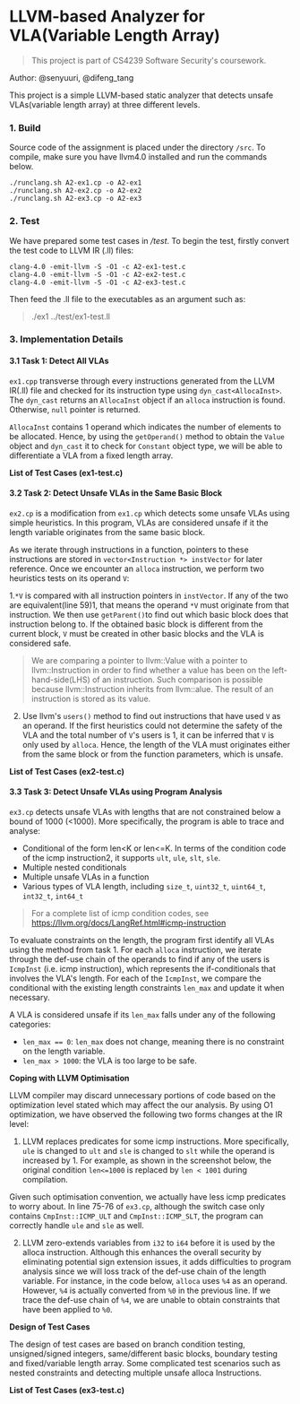 # LLVM-based Analyzer for VLA(Variable Length Array)

> This project is part of CS4239 Software Security's coursework. 

Author: @senyuuri, @difeng_tang

This project is a simple LLVM-based static analyzer that detects unsafe VLAs(variable length array) at three different levels. 

### 1. Build

Source code of the assignment is placed under the directory `/src`. To compile, make sure you have llvm4.0 installed and run the commands below.
```
./runclang.sh A2-ex1.cp -o A2-ex1
./runclang.sh A2-ex2.cp -o A2-ex2
./runclang.sh A2-ex3.cp -o A2-ex3
```

### 2. Test

We have prepared some test cases in _/test_. To begin the test, firstly convert the test code to LLVM IR (.ll) files:
```
clang-4.0 -emit-llvm -S -O1 -c A2-ex1-test.c
clang-4.0 -emit-llvm -S -O1 -c A2-ex2-test.c
clang-4.0 -emit-llvm -S -O1 -c A2-ex3-test.c
```

Then feed the .ll file to the executables as an argument such as:

> ./ex1 ../test/ex1-test.ll

### 3. Implementation Details

#### 3.1 Task 1: Detect All VLAs

`ex1.cpp` transverse through every instructions generated from the LLVM IR(.ll) file and checked for its instruction type using `dyn_cast<AllocaInst>`. The `dyn_cast` returns an `AllocaInst` object if an `alloca` instruction is found. Otherwise, `null` pointer is returned.

`AllocaInst` contains 1 operand which indicates the number of elements to be allocated. Hence, by using the `getOperand()` method to obtain the `Value` object and `dyn_cast` it to check for `Constant` object type, we will be able to differentiate a VLA from a fixed length array.




**List of Test Cases (ex1-test.c)**



#### 3.2 Task 2: Detect Unsafe VLAs in the Same Basic Block

`ex2.cp` is a modification from `ex1.cp` which detects some unsafe VLAs using simple heuristics. In this program, VLAs are considered unsafe if it the length variable originates from the same basic block.

As we iterate through instructions in a function, pointers to these instructions are stored in `vector<Instruction *> instVector` for later reference. Once we encounter an `alloca` instruction, we perform two heuristics tests on its operand `V`:

1.`*V` is compared with all instruction pointers in `instVector`. If any of the two are equivalent(line 59)1, that means the operand `*V` must originate from that instruction. We then use `getParent()`to find out which basic block does that instruction belong to. If the obtained basic block is different from the current block, `V` must be created in other basic blocks and the VLA is considered safe.
>  We are comparing a pointer to llvm::Value with a pointer to llvm::Instruction in order to find whether a value has been on the left-hand-side(LHS) of an instruction. Such comparison is possible because llvm::Instruction inherits from llvm::alue. The result of an instruction is stored as its value.

2. Use llvm's `users()` method to find out instructions that have used `V` as an operand. If the first heuristics could not determine the safety of the VLA and the total number of `V`'s users is 1, it can be inferred that `V` is only used by `alloca`. Hence, the length of the VLA must originates either from the same block or from the function parameters, which is unsafe.



**List of Test Cases (ex2-test.c)**

#### 3.3 Task 3: Detect Unsafe VLAs using Program Analysis

`ex3.cp` detects unsafe VLAs with lengths that are not constrained below a bound of 1000 (<1000). More specifically, the program is able to trace and analyse:


- Conditional of the form len\<K or len\<=K. In terms of the condition code of the icmp instruction2, it supports `ult`, `ule`, `slt`, `sle`.
- Multiple nested conditionals
- Multiple unsafe VLAs in a function
- Various types of VLA length, including `size_t`, `uint32_t`, `uint64_t`, `int32_t`, `int64_t`

> For a complete list of icmp condition codes, see https://llvm.org/docs/LangRef.html#icmp-instruction
 
To evaluate constraints on the length,  the program first identify all VLAs using the method from task 1. For each `alloca` instruction, we iterate through the def-use chain of the operands to find if any of the users is `IcmpInst` (i.e. icmp instruction), which represents the if-conditionals that involves the VLA's length. For each of the `IcmpInst`, we compare the conditional with the existing length constraints `len_max` and update it when necessary.

A VLA is considered unsafe if its `len_max` falls under any of the following categories:

- `len_max == 0`: `len_max` does not change, meaning there is no constraint on the length variable.
- `len_max > 1000`: the VLA is too large to be safe.



**Coping with LLVM Optimisation**

LLVM compiler may discard unnecessary portions of code based on the optimization level stated which may affect the our analysis. By using O1 optimization, we have observed the following two forms changes at the IR level:

1. LLVM replaces predicates for some icmp instructions. More specifically, `ule` is changed to `ult` and `sle` is changed to `slt` while the operand is increased by 1. For example, as shown in the screenshot below, the original condition `len<=1000` is replaced by `len < 1001` during compilation.

Given such optimisation convention, we actually have less icmp predicates to worry about. In line 75-76 of `ex3.cp`, although the switch case only contains `CmpInst::ICMP_ULT` and `CmpInst::ICMP_SLT`, the program can correctly handle `ule` and `sle` as well.

2. LLVM zero-extends variables from `i32` to `i64` before it is used by the alloca instruction. Although this enhances the overall security by eliminating potential sign extension issues, it adds difficulties to program analysis since we will loss track of the def-use chain of the length variable. For instance, in the code below, `alloca` uses `%4` as an operand. However, `%4` is actually converted from `%0` in the previous line. If we trace the def-use chain of `%4`, we are unable to obtain constraints that have been applied to `%0`.

 
**Design of Test Cases**

The design of test cases are based on branch condition testing, unsigned/signed integers, same/different basic blocks, boundary testing and fixed/variable length array. Some complicated test scenarios such as nested constraints and detecting multiple unsafe alloca Instructions.

**List of Test Cases (ex3-test.c)**


